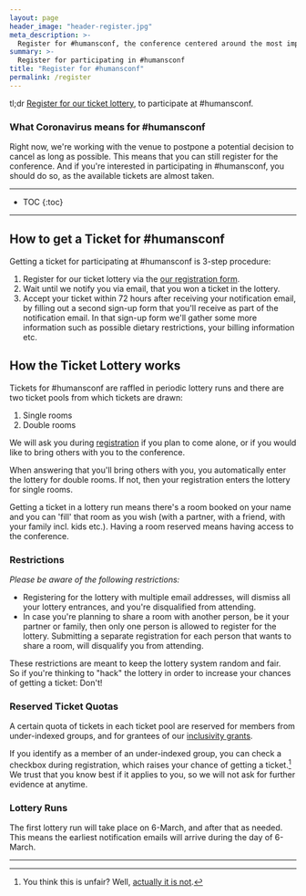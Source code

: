 ```yaml
---
layout: page
header_image: "header-register.jpg"
meta_description: >-
  Register for #humansconf, the conference centered around the most important thing when it comes to impactful technology products: People & their interactions! #humansconf is an Open Space and takes place from 21-23 May 2020 in Rückersbach in Germany.
summary: >-
  Register for participating in #humansconf
title: "Register for #humansconf"
permalink: /register
---
```


tl;dr [Register for our ticket lottery][registerform], to participate at #humansconf.

### What Coronavirus means for #humansconf

Right now, we're working with the venue to postpone a potential decision to cancel as long as possible. This means that you can still register for the conference. And if you're interested in participating in #humansconf, you should do so, as the available tickets are almost taken.

----

- TOC
{:toc}

----

## How to get a Ticket for #humansconf

Getting a ticket for participating at #humansconf is 3-step procedure:
1. Register for our ticket lottery via the [our registration form][registerform].
1. Wait until we notify you via email, that you won a ticket in the lottery.
1. Accept your ticket within 72 hours after receiving your notification email, by filling out a second sign-up form that you'll receive as part of the notification email. In that sign-up form we'll gather some more information such as possible dietary restrictions, your billing information etc.

## How the Ticket Lottery works

Tickets for #humansconf are raffled in periodic lottery runs and there are two ticket pools from which tickets are drawn:

1. Single rooms
2. Double rooms

We will ask you during [registration][registerform] if you plan to come alone, or if you would like to bring others with you to the conference.

When answering that you'll bring others with you, you automatically enter the lottery for double rooms. If not, then your registration enters the lottery for single rooms.

Getting a ticket in a lottery run means there's a room booked on your name and you can 'fill' that room as you wish (with a partner, with a friend, with your family incl. kids etc.). Having a room reserved means having access to the conference.

### Restrictions

_Please be aware of the following restrictions:_

- Registering for the lottery with multiple email addresses, will dismiss all your lottery entrances, and you're disqualified from attending.
- In case you're planning to share a room with another person, be it your partner or family, then only one person is allowed to register for the lottery. Submitting a separate registration for each person that wants to share a room, will disqualify you from attending.

These restrictions are meant to keep the lottery system random and fair.  
So if you're thinking to "hack" the lottery in order to increase your chances of getting a ticket: Don't!


### Reserved Ticket Quotas

A certain quota of tickets in each ticket pool are reserved for members from under-indexed groups, and for grantees of our [inclusivity grants](/inclusivity-grants).

If you identify as a member of an under-indexed group, you can check a checkbox during registration, which raises your chance of getting a ticket.[^1] We trust that you know best if it applies to you, so we will not ask for further evidence at anytime.

### Lottery Runs

The first lottery run will take place on 6-March, and after that as needed. This means the earliest notification emails will arrive during the day of 6-March.

----

[registerform]: https://forms.gle/hfmFcUgn5v2bk5cw8
[^1]: You think this is unfair? Well, [actually it is not](https://geekfeminism.wikia.org/wiki/Reverse_sexism).
